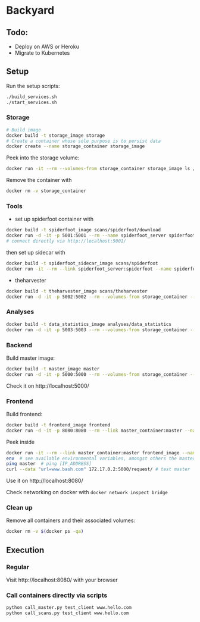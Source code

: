# Backyard


## Todo:
- Deploy on AWS or Heroku
- Migrate to Kubernetes


## Setup
Run the setup scripts:
```bash
./build_services.sh
./start_services.sh
```

### Storage
```bash
# Build image
docker build -t storage_image storage
# Create a container whose sole purpose is to persist data
docker create --name storage_container storage_image
```

Peek into the storage volume:
```bash
docker run -it --rm --volumes-from storage_container storage_image ls /data
```

Remove the container with
```bash
docker rm -v storage_container
```


### Tools
* set up spiderfoot container with
```bash
docker build -t spiderfoot_image scans/spiderfoot/download
docker run -d -it -p 5001:5001 --rm --name spiderfoot_server spiderfoot_image
# connect directly via http://localhost:5001/
```
then set up sidecar with
```bash
docker build -t spiderfoot_sidecar_image scans/spiderfoot
docker run -it --rm --link spiderfoot_server:spiderfoot --name spiderfoot_sidecar spiderfoot_sidecar_image
```
* theharvester
```bash
docker build -t theharvester_image scans/theharvester
docker run -d -it -p 5002:5002 --rm --volumes-from storage_container --name theharvester_container theharvester_image
```


### Analyses
```bash
docker build -t data_statistics_image analyses/data_statistics
docker run -d -it -p 5003:5003 --rm --volumes-from storage_container --name data_statistics_container data_statistics_image
```


### Backend
Build master image:
```bash
docker build -t master_image master
docker run -d -it -p 5000:5000 --rm --volumes-from storage_container --link theharvester_container:theharvester --link data_statistics_container:data_statistics --name master_container master_image
```
Check it on http://localhost:5000/


### Frontend
Build frontend:
```bash
docker build -t frontend_image frontend
docker run -d -it -p 8080:8080 --rm --link master_container:master --name frontend_container frontend_image
```

Peek inside
```bash
docker run -it --rm --link master_container:master frontend_image --name frontend_container bash
env  # see available environmental variables, amongst others the master info
ping master  # ping [IP_ADDRESS]
curl --data "url=www.bash.com" 172.17.0.2:5000/request/ # test master
```
Use it on http://localhost:8080/

Check networking on docker with `docker network inspect bridge`


### Clean up
Remove all containers and their associated volumes:
```bash
docker rm -v $(docker ps -qa)
```


## Execution


### Regular
Visit http://localhost:8080/ with your browser


### Call containers directly via scripts
```bash
python call_master.py test_client www.hello.com
python call_scans.py test_client www.hello.com
```
